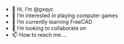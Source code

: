 - 👋 Hi, I’m @gxqyc
- 👀 I’m interested in playing computer games
- 🌱 I’m currently learning FreeCAD
- 💞️ I’m looking to collaborate on 
- 📫 How to reach me....

<!---
gxqyc/gxqyc is a ✨ special ✨ repository because its `README.md` (this file) appears on your GitHub profile.
You can click the Preview link to take a look at your changes.
--->
